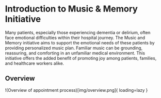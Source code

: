 # Introduction to Music & Memory Initiative
Many patients, especially those experiencing dementia or delirium, often face emotional difficulties within their hospital journey. The Music and Memory initiative aims to support the emotional needs of these patients by providing personalized music plan. Familiar music can be grounding, reassuring, and comforting in an unfamiliar medical environment. This initiative offers the added benefit of promoting joy among patients, families, and healthcare workers alike.

## Overview
!(Overview of appointment process)[img/overview.png]{ loading=lazy }